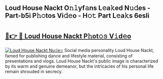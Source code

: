## Loud House Nackt O𝚗𝚕yf𝚊ns L𝚎a𝚔ed N𝚞𝚍es - Part-b5i P𝚑𝚘tos Vi𝚍𝚎o - H𝚘𝚝 Part L𝚎a𝚔s 6esli

# <h2><a href="http://kfcqqo.oniu.top/?m=Loud+House+Nackt">🔗👉 🔴 Loud House Nackt P𝚑ot𝚘𝚜 V𝚒d𝚎o</a></h2>

[![Loud House Nackt Nu𝚍e𝚜](https://i.imgur.com/0qMVB7G.gif)](http://kfcqqo.oniu.top/?m=Loud+House+Nackt)
Social media personality Loud House Nackt, famed for publishing dance and lifestyle material, consisting of presentations and vlogs. Loud House Nackt's public image is characterized by its warm and genuine demeanor, but the intricacies of his personal life remain shrouded in secrecy.  
